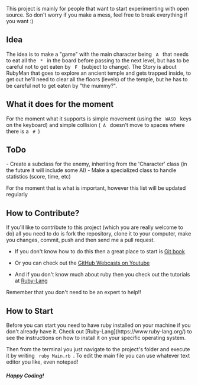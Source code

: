 This project is mainly for people that want to start experimenting with open source. So don't worry if you make a mess, feel free to break everything if you want :)

<h2> Idea </h2>
The idea is to make a "game" with the main character being <code> A </code> that needs to eat all the <code> * </code> in the board before passing to the next level, but has to be careful not to get eaten by <code> F </code> (subject to change).
The Story is about RubyMan that goes to explore an ancient temple and gets trapped inside, to get out he'll need to clear all the floors (levels) of the temple, but he has to be careful not to get eaten by "the mummy?".


<h2> What it does for the moment </h2>
For the moment what it supports is simple movement (using the <code> WASD </code> keys on the keyboard) and simple collision (<code> A </code> doesn't move to spaces where there is a <code> # </code>)

<h2>ToDo</h2>
  - Create a subclass for the enemy, inheriting from the 'Character' class (in the future it will include some AI)
  - Make a specialized class to handle statistics (score, time, etc)

For the moment that is what is important, however this list will be updated regularly

<h2> How to Contribute? </h2>
 If you'll like to contribute to this project (which you are really welcome to do) all you need to do is fork the repository, clone it to your computer, make you changes, commit, push and then send me a pull request.
 
 - If you don't know how to do this then a great place to start is [Git book](http://git-scm.com/book)
 
 - Or you can check out the [GitHub Webcasts on Youtube](https://www.youtube.com/channel/UCP7RrmoueENv9TZts3HXXtw)
 
 - And if you don't know much about ruby then you check out the tutorials at [Ruby-Lang](https://www.ruby-lang.org/en/documentation/)
 
Remember that you don't need to be an expert to help!!

<h2>How to Start</h2>
Before you can start you need to have ruby installed on your machine if you don't already have it. Check out [Ruby-Lang](https://www.ruby-lang.org/) to see the instructions on how to install it on your specific operating system.

Then from the terminal you just navigate to the project's folder and execute it by writing <code> ruby Main.rb </code>. To edit the main file you can use whatever text editor you like, even notepad!


  <h5>Happy Coding!</h5>
